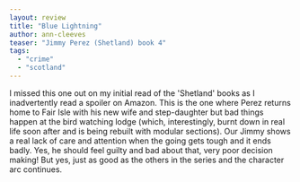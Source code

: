 ```yaml
---
layout: review
title: "Blue Lightning"
author: ann-cleeves
teaser: "Jimmy Perez (Shetland) book 4"
tags:
  - "crime"
  - "scotland"
---
```


I missed this one out on my initial read of the 'Shetland' books as I inadvertently read a spoiler
on Amazon. This is the one where Perez returns home to Fair Isle with his new wife and step-daughter
but bad things happen at the bird watching lodge (which, interestingly, burnt down in real life soon
after and is being rebuilt with modular sections). Our Jimmy shows a real lack of care and attention
when the going gets tough and it ends badly. Yes, he should feel guilty and bad about that, very 
poor decision making! But yes, just as good as the others in the series and the character arc continues.
